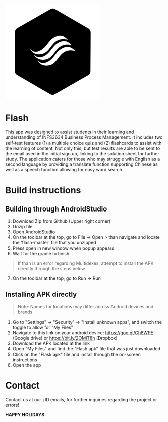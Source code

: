![alt text](https://raw.githubusercontent.com/z5075822/flash/master/app/src/main/res/drawable-mdpi/logo.png)

# Flash
This app was designed to assist students in their learning and understanding of INFS3634 Business Process Management. It includes two self-test features (1) a multiple choice quiz and (2) flashcards to assist with the learning of content. Not only this, but test results are able to be sent to the email used in the initial sign up, linking to the solution sheet for further study. The application caters for those who may struggle with English as a second language by providing a translate function supporting Chinese as well as a speech function allowing for easy word search. 

# Build instructions
## Building through AndroidStudio
1) Download Zip from Github (Upper right corner)
2) Unzip file
3) Open AndroidStudio 
4) On the toolbar at the top, go to File -> Open > than navigate and locate the 'flash-master' file that you unzipped
5) Press open in new window when popup appears
6) Wait for the gradle to finish
> If than is an error regarding Multidexes, attempt to install the APK directly through the steps below
7) On the toolbar at the top, go to Run -> Run

## Installing APK directly
> Note: Names for locations may differ across Android devices and brands
1) Go to "Settings" -> "Security" -> "Install unknown apps", and switch the toggle to allow for "My Files"
2) Navigate to this link on your android device: https://goo.gl/Ch8WPE (Google drive) or https://bit.ly/2OMlT8h (Dropbox)
3) Download the APK located at the link
4) Open "My Files" and find the "Flash.apk" file that was just downloaded
5) Click on the "Flask.apk" file and install through the on-screen instructions
6) Open the app

# Contact
Contact us at our zID emails, for further inquiries regarding the project or errors!

**HAPPY HOLIDAYS**

